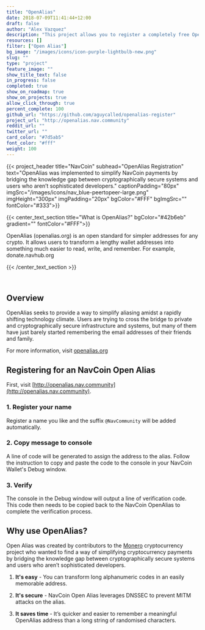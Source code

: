 ```yaml
---
title: "OpenAlias"
date: 2018-07-09T11:41:44+12:00
draft: false
author: "Alex Vazquez"
description: "This project allows you to register a completely free OpenAlias address by linking your selected user name to your real NavCoin address."
resources: []
filter: ["Open Alias"]
bg_image: "/images/icons/icon-purple-lightbulb-new.png"
slug: ""
type: "project"
feature_image: ""
show_title_text: false
in_progress: false
completed: true
show_on_roadmap: true
show_on_projects: true
allow_click_through: true
percent_complete: 100
github_url: "https://github.com/aguycalled/openalias-register"
project_url: "http://openalias.nav.community"
reddit_url: ""
twitter_url: ""
card_color: "#7d5ab5"
font_color: "#fff"
weight: 100
---
```


{{< project_header
    title="NavCoin"
    subhead="OpenAlias Registration"
    text="OpenAlias was implemented to simplify NavCoin payments by bridging the knowledge gap between cryptographically secure systems and users who aren’t sophisticated developers."
    captionPadding="80px"
    imgSrc="/images/icons/nav_blue-peertopeer-large.png"
    imgHeight="300px"
    imgPadding="20px"
    bgColor="#FFF"
    bgImgSrc=""
    fontColor="#333">}}

{{< center_text_section
    title="What is OpenAlias?"
    bgColor="#42b6eb"
    gradient=""
    fontColor="#FFF">}}
    <p>OpenAlias (openalias.org) is an open standard for simpler addresses for any crypto. It allows users to transform a lengthy wallet addresses into something much easier to read, write, and remember. For example, donate.navhub.org</p>
{{< /center_text_section >}}

<br />
<section class="container">

## Overview

OpenAlias seeks to provide a way to simplify aliasing amidst a rapidly shifting technology climate. Users are trying to cross the bridge to private and cryptographically secure infrastructure and systems, but many of them have just barely started remembering the email addresses of their friends and family.

For more information, visit [openalias.org](https://openalias.org/)

## Registering for an NavCoin Open Alias

First, visit [http://openalias.nav.community](http://openalias.nav.community).

### 1. Register your name

Register a name you like and the suffix `@NavCommunity` will be added automatically.

### 2. Copy message to console

A line of code will be generated to assign the address to the alias. Follow the instruction to copy and paste the code to the console in your NavCoin Wallet's Debug window.

### 3. Verify

The console in the Debug window will output a line of verification code. This code then needs to be copied back to the NavCoin OpenAlias to complete the verification process.

## Why use OpenAlias?

Open Alias was created by contributors to the [Monero](https://getmonero.org/) cryptocurrency project who wanted to find a way of simplifying cryptocurrency payments by bridging the knowledge gap between cryptographically secure systems and users who aren’t sophisticated developers.

1. **It's easy** - You can transform long alphanumeric codes in an easily memorable address.

2. **It's secure** - NavCoin Open Alias leverages DNSSEC to prevent MITM attacks on the alias.

3. **It saves time** - It’s quicker and easier to remember a meaningful OpenAlias address than a long string of randomised characters.
